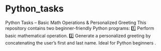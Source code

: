 # Python_tasks
Python Tasks – Basic Math Operations &amp; Personalized Greeting This repository contains two beginner-friendly Python programs: 1️⃣ Perform basic mathematical operation. 2️⃣ Generate a personalized greeting by concatenating the user’s first and last name. Ideal for Python beginners .
